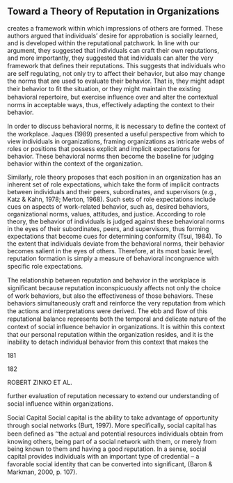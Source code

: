 ## Toward a Theory of Reputation in Organizations

creates a framework within which impressions of others are formed. These authors argued that individuals’ desire for approbation is socially learned, and is developed within the reputational patchwork. In line with our argument, they suggested that individuals can craft their own reputations, and more importantly, they suggested that individuals can alter the very framework that deﬁnes their reputations. This suggests that individuals who are self regulating, not only try to affect their behavior, but also may change the norms that are used to evaluate their behavior. That is, they might adapt their behavior to ﬁt the situation, or they might maintain the existing behavioral repertoire, but exercise inﬂuence over and alter the contextual norms in acceptable ways, thus, effectively adapting the context to their behavior.

In order to discuss behavioral norms, it is necessary to deﬁne the context of the workplace. Jaques (1989) presented a useful perspective from which to view individuals in organizations, framing organizations as intricate webs of roles or positions that possess explicit and implicit expectations for behavior. These behavioral norms then become the baseline for judging behavior within the context of the organization.

Similarly, role theory proposes that each position in an organization has an inherent set of role expectations, which take the form of implicit contracts between individuals and their peers, subordinates, and supervisors (e.g., Katz & Kahn, 1978; Merton, 1968). Such sets of role expectations include cues on aspects of work-related behavior, such as, desired behaviors, organizational norms, values, attitudes, and justice. According to role theory, the behavior of individuals is judged against these behavioral norms in the eyes of their subordinates, peers, and supervisors, thus forming expectations that become cues for determining conformity (Tsui, 1984). To the extent that individuals deviate from the behavioral norms, their behavior becomes salient in the eyes of others. Therefore, at its most basic level, reputation formation is simply a measure of behavioral incongruence with speciﬁc role expectations.

The relationship between reputation and behavior in the workplace is signiﬁcant because reputation inconspicuously affects not only the choice of work behaviors, but also the effectiveness of those behaviors. These behaviors simultaneously craft and reinforce the very reputation from which the actions and interpretations were derived. The ebb and ﬂow of this reputational balance represents both the temporal and delicate nature of the context of social inﬂuence behavior in organizations. It is within this context that our personal reputation within the organization resides, and it is the inability to detach individual behavior from this context that makes the

181

182

ROBERT ZINKO ET AL.

further evaluation of reputation necessary to extend our understanding of social inﬂuence within organizations.

Social Capital Social capital is the ability to take advantage of opportunity through social networks (Burt, 1997). More speciﬁcally, social capital has been deﬁned as ‘‘the actual and potential resources individuals obtain from knowing others, being part of a social network with them, or merely from being known to them and having a good reputation. In a sense, social capital provides individuals with an important type of credential – a favorable social identity that can be converted into signiﬁcant, (Baron & Markman, 2000, p. 107).